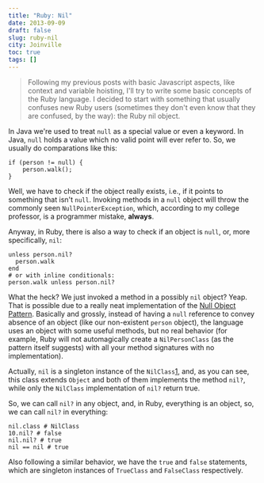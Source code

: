 ```yaml
---
title: "Ruby: Nil"
date: 2013-09-09
draft: false
slug: ruby-nil
city: Joinville
toc: true
tags: []
---
```


> Following my previous posts with basic Javascript aspects, like context and variable hoisting, I'll try to write some basic concepts of the Ruby language. I decided to start with something that usually confuses new Ruby users (sometimes they don't even know that they are confused, by the way): the Ruby nil object.

In Java we're used to treat `null` as a special value or even a keyword. In Java, `null` holds a value which no valid point will ever refer to. So, we usually do comparations like this:

```
if (person != null) {
    person.walk();
}
```

Well, we have to check if the object really exists, i.e., if it points to something that isn't `null`. Invoking methods in a `null` object will throw the commonly seen `NullPointerException`, which, according to my college professor, is a programmer mistake, **always**.

Anyway, in Ruby, there is also a way to check if an object is `null`, or, more specifically, `nil`:

```
unless person.nil?
  person.walk
end
# or with inline conditionals:
person.walk unless person.nil?
```

What the heck? We just invoked a method in a possibly `nil` object? Yeap. That is possible due to a really neat implementation of the [Null Object Pattern](http://en.wikipedia.org/wiki/Null_Object_pattern). Basically and grossly, instead of having a `null` reference to convey absence of an object (like our non-existent `person` object), the language uses an object with some useful methods, but no real behavior (for example, Ruby will not automagically create a `NilPersonClass` (as the pattern itself suggests) with all your method signatures with no implementation).

Actually, `nil` is a singleton instance of the `NilClass`[1](http://ruby-doc.org//core-2.2.0/NilClass.html), and, as you can see, this class extends `Object` and both of them implements the method `nil?`, while only the `NilClass` implementation of `nil?` return true.

So, we can call `nil?` in any object, and, in Ruby, everything is an object, so, we can call `nil?` in everything:

```
nil.class # NilClass
10.nil? # false
nil.nil? # true
nil == nil # true
```

Also following a similar behavior, we have the `true` and `false` statements, which are singleton instances of `TrueClass` and `FalseClass` respectively.
